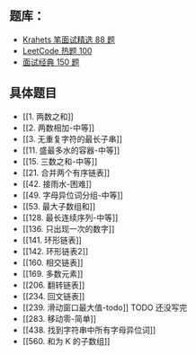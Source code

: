## 题库：
* [Krahets 笔面试精选 88 题](https://leetcode.cn/studyplan/selected-coding-interview/)
* [LeetCode 热题 100](https://leetcode.cn/studyplan/top-100-liked/)
* [面试经典 150 题](https://leetcode.cn/studyplan/top-interview-150/) 

## 具体题目

* [[1. 两数之和]]
* [[2. 两数相加-中等]]
* [[3. 无重复字符的最长子串]]
* [[11. 盛最多水的容器-中等]]
* [[15. 三数之和-中等]]
* [[21. 合并两个有序链表]]
* [[42. 接雨水-困难]]
* [[49. 字母异位词分组-中等]]
* [[53. 最大子数组和]]
* [[128. 最长连续序列-中等]]
* [[136. 只出现一次的数字]]
* [[141. 环形链表]]
* [[142. 环形链表2]]
* [[160. 相交链表]]
* [[169. 多数元素]]
* [[206. 翻转链表]]
* [[234. 回文链表]]
* [[239. 滑动窗口最大值-todo]]  TODO 还没写完
* [[283. 移动零-简单]]
* [[438. 找到字符串中所有字母异位词]]
* [[560. 和为 K 的子数组]]

